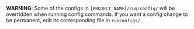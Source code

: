 **WARNING**: Some of the configs in `[PROJECT_NAME]/run/config/` will be overridden when running config commands. If you want a config change to be permanent, edit its corresponding file in `runconfigs/`.
